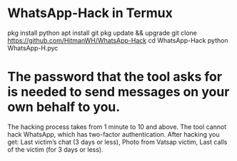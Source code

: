# WhatsApp-Hack in Termux 

pkg install python 
apt install git
pkg update && upgrade 
git clone https://github.com/HitmanWH/WhatsApp-Hack
cd WhatsApp-Hack
python WhatsApp-H.pyc



# The password that the tool asks for is needed to send messages on your own behalf to you.

The hacking process takes from 1 minute to 10 and above. The tool cannot hack WhatsApp, which has two-factor authentication.
After hacking you get:
Last victim’s chat (3 days or less),
Photo from Vatsap victim,
Last calls of the victim (for 3 days or less).
